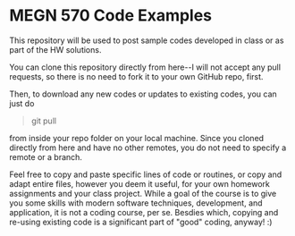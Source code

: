 # MEGN 570 Code Examples

This repository will be used to post sample codes developed in class or as part of the HW solutions.

You can clone this repository directly from here--I will not accept any pull requests, so there is no need to fork it to your own GitHub repo, first.

Then, to download any new codes or updates to existing codes, you can just do

> git pull

from inside your repo folder on your local machine. Since you cloned directly from here and have no other remotes, you do not need to specify a remote or a branch.

Feel free to copy and paste specific lines of code or routines, or copy and adapt entire files, however you deem it useful, for your own homework assignments and your class project.  While a goal of the course is to give you some skills with modern software techniques, development, and application, it is not a coding course, per se.  Besdies which, copying and re-using existing code is a significant part of "good" coding, anyway! :)
